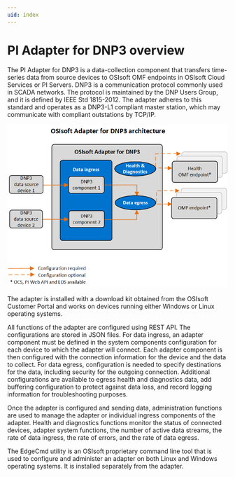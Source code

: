 ```yaml
---
uid: index
---
```


# PI Adapter for DNP3 overview

The PI Adapter for DNP3 is a data-collection component that transfers time-series data from source devices to OSIsoft OMF endpoints in OSIsoft Cloud Services or PI Servers. DNP3 is a communication protocol commonly used in SCADA networks. The protocol is maintained by the DNP Users Group, and it is defined by IEEE Std 1815-2012. The adapter adheres to this standard and operates as a DNP3-L1 compliant master station,  which may communicate with compliant outstations by TCP/IP.

![PI Adapter for DNP3 architecture](images/OSIsoft_Adapter_for_DNP3_architecture_diagram.png)

The adapter is installed with a download kit obtained from the OSIsoft Customer Portal and works on devices running either Windows or Linux operating systems.

All functions of the adapter are configured using REST API. The configurations are stored in JSON files.
For data ingress, an adapter component must be defined in the system components configuration for each device to which the adapter will connect. Each adapter component is then configured with the connection information for the device and the data to collect.
For data egress, configuration is needed to specify destinations for the data, including security for the outgoing connection. Additional configurations are available to egress health and diagnostics data, add buffering configuration to protect against data loss, and record logging information for troubleshooting purposes.

Once the adapter is configured and sending data, administration functions are used to manage the adapter or individual ingress components of the adapter. Health and diagnostics functions monitor the status of connected devices, adapter system functions, the number of active data streams, the rate of data ingress, the rate of errors, and the rate of data egress.

The EdgeCmd utility is an OSIsoft proprietary command line tool that is used to configure and administer an adapter on both Linux and Windows operating systems. It is installed separately from the adapter.

<!--
# PI Adapter for DNP3

=======

- [PI Adapter for DNP3 overview](xref:PIAdapterForDNP3Overview)
  - [PI Adapter for DNP3 principles of operation](xref:PIAdapterForDNP3PrinciplesOfOperation)
  - [PI Adapter for DNP3 supported features](xref:PIAdapterForDNP3SupportedFeatures)
- [Installation](xref:Installation)
  - [Install the adapter](xref:InstallTheAdapter)
  - [Install PI Adapter for DNP3 using Docker](xref:InstallPIAdapterForDNP3UsingDocker)
  - [Uninstall the adapter](xref:UninstallTheAdapter)
- [Configuration](xref:ModbusConfiguration)
  - [Configuration tools](xref:ConfigurationTools)
  - [System components configuration](xref:SystemComponentsConfiguration)
  - [PI Adapter for DNP3 data source configuration](xref:PIAdapterForDNP3DataSourceConfiguration)
  - [PI Adapter for DNP3 data selection configuration](xref:PIAdapterForDNP3DataSelectionConfiguration)
  - [Egress endpoints configuration](xref:EgressEndpointsConfiguration)
  - [Health endpoint configuration](xref:HealthEndpointConfiguration)
  - [Diagnostics configuration](xref:DiagnosticsConfiguration)
  - [Buffering configuration](xref:BufferingConfiguration)
  - [Logging configuration](xref:LoggingConfiguration)
  - [System and adapter configuration](xref:SystemAndAdapterConfiguration)
- [Administration](xref:Administration)
  - [Start and stop an adapter](xref:StartAndStopAnAdapter)
  - [Start and stop ingress component](xref:StartAndStopIngressComponent)
  - [Retrieve product version information](xref:RetrieveProductVersionInformation)
  - [Delete an adapter component](xref:DeleteAnAdapterComponent)
- [Health and diagnostics](xref:HealthAndDiagnostics)
  - [Adapter health](xref:AdapterHealth)
    - [Device status](xref:DeviceStatus)
    - [Next health message expected](xref:NextHealthMessageExpected)
  - [Adapter diagnostics](xref:AdapterDiagnostics)
    - [System](xref:System)
    - [Stream count](xref:StreamCount)
    - [IO rate](xref:IORate)
    - [Error rate](xref:ErrorRate)
  - [Egress diagnostics](xref:EgressDiagnostics)
-->
